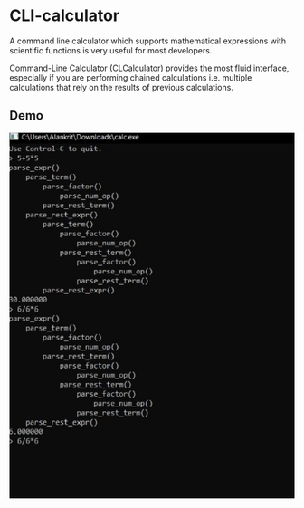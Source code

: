 # CLI-calculator

A command line calculator which supports mathematical expressions with scientific functions is very useful for most developers.

Command-Line Calculator (CLCalculator) provides the most fluid interface, especially if you are performing chained calculations i.e. multiple calculations that rely on the results of previous calculations.


## Demo

![A SIMPLE CLI CALCULATOR](demo.png)
